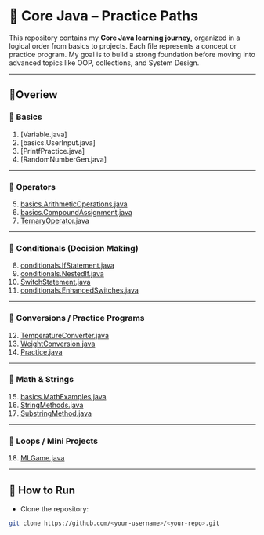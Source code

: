 # 🌿 Core Java – Practice Paths

This repository contains my **Core Java learning journey**, organized in a logical order from basics to projects.
Each file represents a concept or practice program.
My goal is to build a strong foundation before moving into advanced topics like OOP, collections, and System Design.

---

## 🧋Overiew

### 🍁 Basics
1. [Variable.java]
2. [basics.UserInput.java]
3. [PrintfPractice.java]
4. [RandomNumberGen.java]

---

### 🍁 Operators
5. [basics.ArithmeticOperations.java](src/05_ArithmeticOperations.java)
6. [basics.CompoundAssignment.java](src/06_CompoundAssignment.java)
7. [TernaryOperator.java](src/07_TernaryOperator.java)

---

### 🍁 Conditionals (Decision Making)
8. [conditionals.IfStatement.java](src/08_IfStatement.java)
9. [conditionals.NestedIf.java](src/09_NestedIf.java)
10. [SwitchStatement.java](src/10_SwitchStatement.java)
11. [conditionals.EnhancedSwitches.java](src/11_EnhancedSwitches.java)

---

### 🍁 Conversions / Practice Programs
12. [TemperatureConverter.java](src/12_TemperatureConverter.java)
13. [WeightConversion.java](src/13_WeightConversion.java)
14. [Practice.java](src/14_Practice.java)

---

### 🍁 Math & Strings
15. [basics.MathExamples.java](src/15_MathExamples.java)
16. [StringMethods.java](src/16_StringMethods.java)
17. [SubstringMethod.java](src/17_SubstringMethod.java)

---

### 🍁 Loops / Mini Projects
18. [MLGame.java](src/18_MLGame.java)

---

## 🚀 How to Run
- Clone the repository:
```bash
git clone https://github.com/<your-username>/<your-repo>.git
